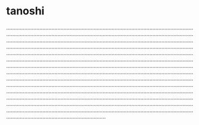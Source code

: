 # tanoshi
..........................................................................................................................................................................................................................................................................................................................................................................................................................................................................................................................................................................................................................................................................................................................................................................................................................................................................................................................................................................................................................................................................................................................................................................................................................................................................................................................................................................................................................................................................................................................................................................................................................................................................................................................................................................................................................................................................